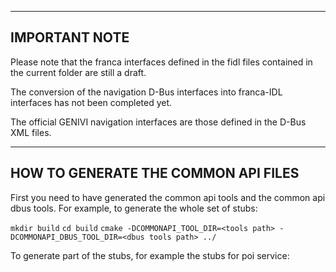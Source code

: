 ---------------------------------------------------------------------------------------------------------------------------------
IMPORTANT NOTE
---------------------------------------------------------------------------------------------------------------------------------

Please note that the franca interfaces defined  in the fidl files contained in the current folder are still a draft.

The conversion of the navigation D-Bus interfaces into franca-IDL interfaces has not been completed yet.

The official GENIVI navigation interfaces are those defined in the D-Bus XML files.

---------------------------------------------------------------------------------------------------------------------------------
HOW TO GENERATE THE COMMON API FILES
---------------------------------------------------------------------------------------------------------------------------------
First you need to have generated the common api tools and the common api dbus tools.
For example, to generate the whole set of stubs:

```mkdir build```
```cd build```
```cmake -DCOMMONAPI_TOOL_DIR=<tools path> -DCOMMONAPI_DBUS_TOOL_DIR=<dbus tools path> ../```

To generate part of the stubs, for example the stubs for poi service:
```cmake -DCOMMONAPI_TOOL_DIR=<tools path> -DCOMMONAPI_DBUS_TOOL_DIR=<dbus tools path> ../
```